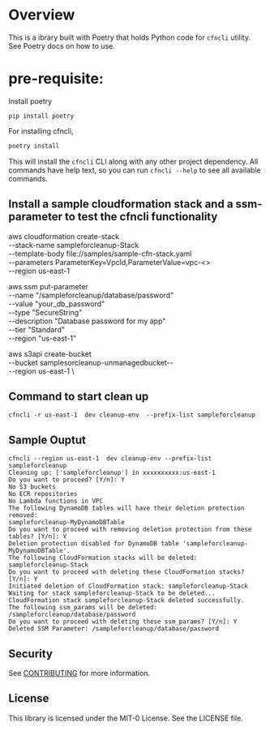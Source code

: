 # Overview

This is a ibrary built with Poetry that holds Python code for `cfncli` utility. See Poetry docs on how to use.

# pre-requisite:
Install poetry
```
pip install poetry
```
For installing cfncli,

```bash
poetry install
```

This will install the `cfncli` CLI along with any other project dependency. All commands have help text, so you can run `cfncli --help` to see all available commands.

## Install a sample cloudformation stack  and a ssm-parameter to test the cfncli functionality 
aws cloudformation create-stack \
  --stack-name sampleforcleanup-Stack\
  --template-body file://samples/sample-cfn-stack.yaml \
  --parameters ParameterKey=VpcId,ParameterValue=vpc-<> \
  --region us-east-1

aws ssm put-parameter \
    --name "/sampleforcleanup/database/password" \
    --value "your_db_password" \
    --type "SecureString" \
    --description "Database password for my app" \
    --tier "Standard" \
    --region "us-east-1"

aws s3api create-bucket \
    --bucket samplesorcleanup-unmanagedbucket-<REGION>-<ACCOUNT ID> \
    --region us-east-1 \


<!-- aws dynamodb create-table \
    --table-name SampleForCleanup-MyDynamoDBTable \
    --attribute-definitions \
        AttributeName=PrimaryKey,AttributeType=S \
        AttributeName=SortKey,AttributeType=N \
    --key-schema \
        AttributeName=PrimaryKey,KeyType=HASH \
        AttributeName=SortKey,KeyType=RANGE \
    --provisioned-throughput \
        ReadCapacityUnits=5,WriteCapacityUnits=5 \
    --region us-east-1 \
    --deletion-protection-enabled -->

## Command to start clean up
```
cfncli -r us-east-1  dev cleanup-env  --prefix-list sampleforcleanup 
```

## Sample Ouptut
```
cfncli --region us-east-1  dev cleanup-env --prefix-list sampleforcleanup
Cleaning up: ['sampleforcleanup'] in xxxxxxxxxx:us-east-1
Do you want to proceed? [Y/n]: Y
No S3 buckets
No ECR repositories
No Lambda functions in VPC
The following DynamoDB tables will have their deletion protection removed:
sampleforcleanup-MyDynamoDBTable
Do you want to proceed with removing deletion protection from these tables? [Y/n]: Y
Deletion protection disabled for DynamoDB table 'sampleforcleanup-MyDynamoDBTable'.
The following CloudFormation stacks will be deleted:
sampleforcleanup-Stack
Do you want to proceed with deleting these CloudFormation stacks? [Y/n]: Y
Initiated deletion of CloudFormation stack: sampleforcleanup-Stack
Waiting for stack sampleforcleanup-Stack to be deleted...
CloudFormation stack sampleforcleanup-Stack deleted successfully.
The following ssm_params will be deleted:
/sampleforcleanup/database/password
Do you want to proceed with deleting these ssm_params? [Y/n]: Y
Deleted SSM Parameter: /sampleforcleanup/database/password
```

## Security

See [CONTRIBUTING](CONTRIBUTING.md#security-issue-notifications) for more information.

## License

This library is licensed under the MIT-0 License. See the LICENSE file.

